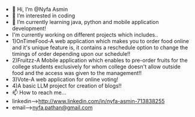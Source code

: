 - 👋 Hi, I’m @Nyfa Asmin
- 👀 I’m interested in coding
- 🌱 I’m currently learning java, python and mobile application development!
- I'm currently working on different projects which includes..
- 1)OnTimeFood-A web application which makes you to order food online and it's unique feature is, it contains a reschedule option to change the timings of order depending upon our schedule!!
- 2)Fruitzz-A Mobile application which enables to pre-order fruits for the college students exclusively for whom college doesn't allow outside food and the access was given to the management!!
- 3)Vote-A web application for online voting!
- 4)A basic LLM project for creation of blogs!!
- 📫 How to reach me...
- linkedin-->http://www.linkedin.com/in/nyfa-asmin-713838255
- email-->nyfa.pathan@gmail.com

<!---
Nyfaasmin/Nyfaasmin is a ✨ special ✨ repository because its `README.md` (this file) appears on your GitHub profile.
You can click the Preview link to take a look at your changes.
--->
